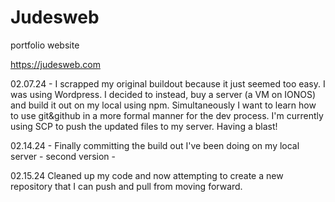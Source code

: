 # Judesweb
portfolio website

https://judesweb.com

02.07.24 - I scrapped my original buildout because it just seemed too easy. I was using Wordpress. I decided to instead, buy a server (a VM on IONOS) and build it out on my local using npm. Simultaneously I want to learn how to use git&github in a more formal manner for the dev process. I'm currently using SCP to push the updated files to my server. Having a blast!

02.14.24 - Finally committing the build out I've been doing on my local server - second version -

02.15.24 Cleaned up my code and now attempting to create a new repository that I can push and pull from moving forward.
